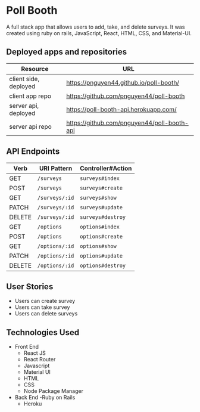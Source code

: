 # Poll Booth
A full stack app that allows users to add, take, and delete surveys. It was created using ruby on rails, JavaScript, React, HTML, CSS, and Material-UI.


## Deployed apps and repositories
| Resource   | URL            |
|------------|----------------|
| client side, deployed    | https://pnguyen44.github.io/poll-booth/            |
| client app repo   | https://github.com/pnguyen44/poll-booth           |
| server api, deployed | https://poll-booth-api.herokuapp.com/           |
| server api repo  | https://github.com/pnguyen44/poll-booth-api    |

## API Endpoints
| Verb   | URI Pattern             | Controller#Action    |
|--------|-------------------------|----------------------|
| GET    | `/surveys`           | `surveys#index`   |
| POST   | `/surveys`           | `surveys#create`  |
| GET    | `/surveys/:id`       | `surveys#show`    |
| PATCH  | `/surveys/:id`       | `surveys#update`  |
| DELETE | `/surveys/:id`       | `surveys#destroy` |
| GET    | `/options`           |`options#index`        |
| POST   | `/options`           |`options#create`       |
| GET    | `/options/:id`       |`options#show`         |
| PATCH  | `/options/:id`       |`options#update`       |
| DELETE | `/options/:id`       |`options#destroy`      |


## User Stories
- Users can create survey
- Users can take survey
- Users can delete surveys

## Technologies Used
- Front End
  - React JS
  - React Router
  - Javascript
  - Material UI
  - HTML
  - CSS
  - Node Package Manager
- Back End
  -Ruby on Rails
  - Heroku
